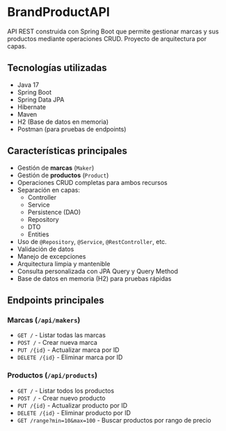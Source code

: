 # BrandProductAPI

API REST construida con Spring Boot que permite gestionar marcas y sus productos mediante operaciones CRUD. Proyecto de arquitectura por capas.

## Tecnologías utilizadas

- Java 17
- Spring Boot
- Spring Data JPA
- Hibernate
- Maven
- H2 (Base de datos en memoria)
- Postman (para pruebas de endpoints)

## Características principales

- Gestión de **marcas** (`Maker`)
- Gestión de **productos** (`Product`)
- Operaciones CRUD completas para ambos recursos
- Separación en capas:
    - Controller
    - Service
    - Persistence (DAO)
    - Repository
    - DTO
    - Entities
- Uso de `@Repository`, `@Service`, `@RestController`, etc.
- Validación de datos
- Manejo de excepciones
- Arquitectura limpia y mantenible
- Consulta personalizada con JPA Query y Query Method
- Base de datos en memoria (H2) para pruebas rápidas

## Endpoints principales

### Marcas (`/api/makers`)
- `GET /` - Listar todas las marcas
- `POST /` - Crear nueva marca
- `PUT /{id}` - Actualizar marca por ID
- `DELETE /{id}` - Eliminar marca por ID

### Productos (`/api/products`)
- `GET /` - Listar todos los productos
- `POST /` - Crear nuevo producto
- `PUT /{id}` - Actualizar producto por ID
- `DELETE /{id}` - Eliminar producto por ID
- `GET /range?min=10&max=100` - Buscar productos por rango de precio
